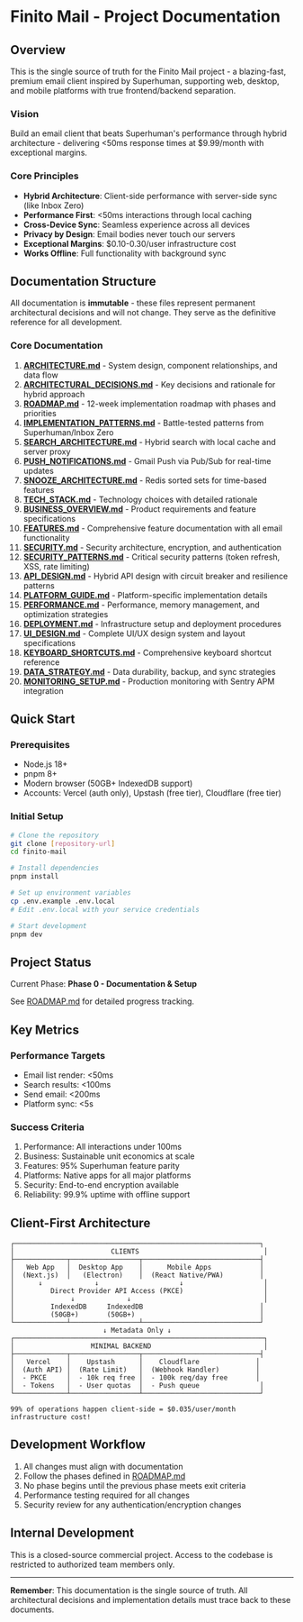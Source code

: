 # Finito Mail - Project Documentation

## Overview

This is the single source of truth for the Finito Mail project - a blazing-fast, premium email client inspired by Superhuman, supporting web, desktop, and mobile platforms with true frontend/backend separation.

### Vision
Build an email client that beats Superhuman's performance through hybrid architecture - delivering <50ms response times at $9.99/month with exceptional margins.

### Core Principles
- **Hybrid Architecture**: Client-side performance with server-side sync (like Inbox Zero)
- **Performance First**: <50ms interactions through local caching
- **Cross-Device Sync**: Seamless experience across all devices
- **Privacy by Design**: Email bodies never touch our servers
- **Exceptional Margins**: $0.10-0.30/user infrastructure cost
- **Works Offline**: Full functionality with background sync

## Documentation Structure

All documentation is **immutable** - these files represent permanent architectural decisions and will not change. They serve as the definitive reference for all development.

### Core Documentation

1. **[ARCHITECTURE.md](./ARCHITECTURE.md)** - System design, component relationships, and data flow
2. **[ARCHITECTURAL_DECISIONS.md](./ARCHITECTURAL_DECISIONS.md)** - Key decisions and rationale for hybrid approach
3. **[ROADMAP.md](./ROADMAP.md)** - 12-week implementation roadmap with phases and priorities
4. **[IMPLEMENTATION_PATTERNS.md](./IMPLEMENTATION_PATTERNS.md)** - Battle-tested patterns from Superhuman/Inbox Zero
5. **[SEARCH_ARCHITECTURE.md](./SEARCH_ARCHITECTURE.md)** - Hybrid search with local cache and server proxy
6. **[PUSH_NOTIFICATIONS.md](./PUSH_NOTIFICATIONS.md)** - Gmail Push via Pub/Sub for real-time updates
7. **[SNOOZE_ARCHITECTURE.md](./SNOOZE_ARCHITECTURE.md)** - Redis sorted sets for time-based features
8. **[TECH_STACK.md](./TECH_STACK.md)** - Technology choices with detailed rationale
9. **[BUSINESS_OVERVIEW.md](./BUSINESS_OVERVIEW.md)** - Product requirements and feature specifications
10. **[FEATURES.md](./FEATURES.md)** - Comprehensive feature documentation with all email functionality
11. **[SECURITY.md](./SECURITY.md)** - Security architecture, encryption, and authentication
12. **[SECURITY_PATTERNS.md](./SECURITY_PATTERNS.md)** - Critical security patterns (token refresh, XSS, rate limiting)
13. **[API_DESIGN.md](./API_DESIGN.md)** - Hybrid API design with circuit breaker and resilience patterns
14. **[PLATFORM_GUIDE.md](./PLATFORM_GUIDE.md)** - Platform-specific implementation details
15. **[PERFORMANCE.md](./PERFORMANCE.md)** - Performance, memory management, and optimization strategies
16. **[DEPLOYMENT.md](./DEPLOYMENT.md)** - Infrastructure setup and deployment procedures
17. **[UI_DESIGN.md](./UI_DESIGN.md)** - Complete UI/UX design system and layout specifications
18. **[KEYBOARD_SHORTCUTS.md](./KEYBOARD_SHORTCUTS.md)** - Comprehensive keyboard shortcut reference
19. **[DATA_STRATEGY.md](./DATA_STRATEGY.md)** - Data durability, backup, and sync strategies
20. **[MONITORING_SETUP.md](./MONITORING_SETUP.md)** - Production monitoring with Sentry APM integration

## Quick Start

### Prerequisites
- Node.js 18+
- pnpm 8+
- Modern browser (50GB+ IndexedDB support)
- Accounts: Vercel (auth only), Upstash (free tier), Cloudflare (free tier)

### Initial Setup
```bash
# Clone the repository
git clone [repository-url]
cd finito-mail

# Install dependencies
pnpm install

# Set up environment variables
cp .env.example .env.local
# Edit .env.local with your service credentials

# Start development
pnpm dev
```

## Project Status

Current Phase: **Phase 0 - Documentation & Setup**

See [ROADMAP.md](./ROADMAP.md) for detailed progress tracking.

## Key Metrics

### Performance Targets
- Email list render: <50ms
- Search results: <100ms
- Send email: <200ms
- Platform sync: <5s

### Success Criteria
1. Performance: All interactions under 100ms
2. Business: Sustainable unit economics at scale
3. Features: 95% Superhuman feature parity
4. Platforms: Native apps for all major platforms
5. Security: End-to-end encryption available
6. Reliability: 99.9% uptime with offline support

## Client-First Architecture

```
┌─────────────────────────────────────────────────────────────┐
│                        CLIENTS                               │
├─────────────┬─────────────────┬─────────────────────────────┤
│   Web App   │  Desktop App    │      Mobile Apps            │
│  (Next.js)  │   (Electron)    │  (React Native/PWA)         │
│      ↓             ↓                    ↓                    │
│         Direct Provider API Access (PKCE)                    │
│              ↓             ↓                                 │
│         IndexedDB     IndexedDB                             │
│         (50GB+)       (50GB+)                               │
└─────────────┴─────────────────┴─────────────────────────────┘
                       ↓ Metadata Only ↓
┌──────────────────────────────────────────────────────────────┐
│                   MINIMAL BACKEND                            │
├─────────────┬─────────────────┬─────────────────────────────┤
│   Vercel    │    Upstash      │    Cloudflare              │
│  (Auth API) │  (Rate Limit)   │  (Webhook Handler)         │
│  - PKCE     │  - 10k req free │  - 100k req/day free       │
│  - Tokens   │  - User quotas  │  - Push queue               │
└─────────────┴─────────────────┴─────────────────────────────┘

99% of operations happen client-side = $0.035/user/month infrastructure cost!
```

## Development Workflow

1. All changes must align with documentation
2. Follow the phases defined in [ROADMAP.md](./ROADMAP.md)
3. No phase begins until the previous phase meets exit criteria
4. Performance testing required for all changes
5. Security review for any authentication/encryption changes

## Internal Development

This is a closed-source commercial project. Access to the codebase is restricted to authorized team members only.

---

**Remember**: This documentation is the single source of truth. All architectural decisions and implementation details must trace back to these documents.